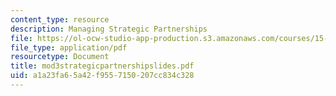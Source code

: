 ```yaml
---
content_type: resource
description: Managing Strategic Partnerships
file: https://ol-ocw-studio-app-production.s3.amazonaws.com/courses/15-343-managing-transformations-in-work-organizations-and-society-spring-2002/a1a23fa65a42f9557150207cc834c328_mod3strategicpartnershipslides.pdf
file_type: application/pdf
resourcetype: Document
title: mod3strategicpartnershipslides.pdf
uid: a1a23fa6-5a42-f955-7150-207cc834c328
---
```

